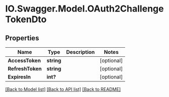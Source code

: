 # IO.Swagger.Model.OAuth2ChallengeTokenDto
## Properties

Name | Type | Description | Notes
------------ | ------------- | ------------- | -------------
**AccessToken** | **string** |  | [optional] 
**RefreshToken** | **string** |  | [optional] 
**ExpiresIn** | **int?** |  | [optional] 

[[Back to Model list]](../README.md#documentation-for-models) [[Back to API list]](../README.md#documentation-for-api-endpoints) [[Back to README]](../README.md)

